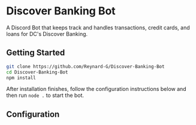 # Discover Banking Bot

A Discord Bot that keeps track and handles transactions, credit cards, and loans for DC's Discover Banking.

## Getting Started

```bash
git clone https://github.com/Reynard-G/Discover-Banking-Bot
cd Discover-Banking-Bot
npm install
```

After installation finishes, follow the configuration instructions below and then run `node .` to start the bot.

## Configuration

